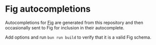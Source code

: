 # Fig autocompletions

Autocompletions for [Fig](https://fig.io) are generated from this repository and then occasionally sent to Fig for inclusion in their autocomplete.

Add options and run `bun run build` to verify that it is a valid Fig schema.
